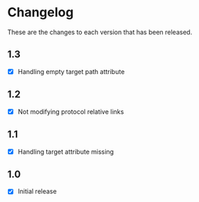 # Changelog

These are the changes to each version that has been released.

## 1.3
- [x] Handling empty target path attribute

## 1.2
- [x] Not modifying protocol relative links

## 1.1
- [x] Handling target attribute missing

## 1.0
- [x] Initial release
